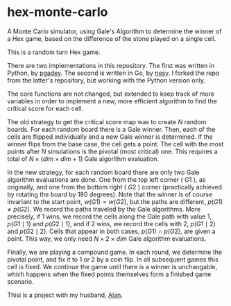 # hex-monte-carlo

A Monte Carlo simulator, using Gale's Algorithm to determine the winner of a
Hex game, based on the difference of the stone played on a single cell.

This is a random turn Hex game.

There are two implementations in this repository. The first was written in
Python, by [pgadey](https://github.com/pgadey). The second is written in Go,
by [nesv](https://github.com/nesv). I forked the repo from the latter's 
repository, but working with the Python version only.

The core functions are not changed, but extended to keep track of more 
variables in order to implement a new, more efficient algorithm to find 
the critical score for each cell. 

The old strategy to get the critical score map was to create $N$ random boards. 
For each random board there is a Gale winner. Then, each of the cells are flipped
individually and a new Gale winner is determined. If the winner flips from the base
case, the cell gets a point. The cell with the most points after $N$ simulations is the
pivotal (most critical) one. This requires a total of $N\times(dim \times dim+1)$ Gale algorithm
evaluation.

In the new strategy, for each random board there are only two Gale algorithm evaluations
are done. One from the top left corner ( $G1$ ), as originally, and one from the bottom
right ( $G2$ ) corner (practically achieved by rotating the board by 180 degrees). Note that the
winner is of course invariant to the start point, $w(G1)=w(G2)$, but the paths are different, $p(G1)\not =p(G2)$. 
We record the paths traveled by the Gale algorithms. More precisely, if 1 wins, 
we record the cells along the Gale path with value 1, $p(G1\mid 1)$ and $p(G2 \mid 1)$, and if 2 wins, 
we record the cells with 2, $p(G1 \mid 2)$ and $p(G2 \mid 2)$. Cells that appear in both cases, $p(G1)\cap p(G2)$,
are given a point. This way, we only need $N \times 2 \times dim$ Gale algorithm evaluations.

Finally, we are playing a compound game. In each round, we determine the pivotal point, and 
fix it to 1 or 2 by a coin flip. In all subsequent games this cell is fixed. We continue the 
game until there is a winner is unchangable, which happens when the fixed points themselves
form a finished game scenario.

Thisi is a project with my husband, [Alan](https://math.berkeley.edu/~alanmh/).
